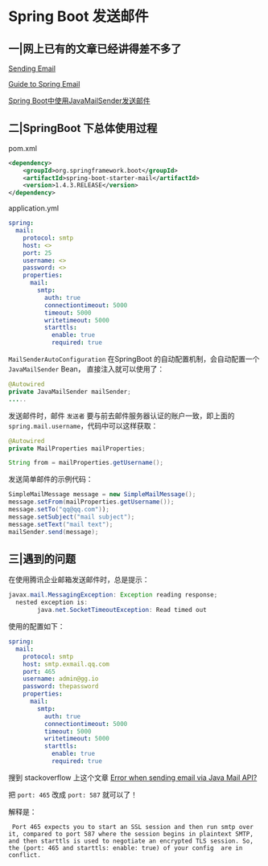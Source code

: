 # Spring Boot 发送邮件

## 一|网上已有的文章已经讲得差不多了

[Sending Email](https://docs.spring.io/spring-boot/docs/current/reference/html/boot-features-email.html)

[Guide to Spring Email](http://www.baeldung.com/spring-email)

[Spring Boot中使用JavaMailSender发送邮件](http://blog.didispace.com/springbootmailsender/)

## 二|SpringBoot 下总体使用过程

pom.xml

```xml
<dependency>
    <groupId>org.springframework.boot</groupId>
    <artifactId>spring-boot-starter-mail</artifactId>
    <version>1.4.3.RELEASE</version>
</dependency>
```

application.yml

```yaml
spring:
  mail:
    protocol: smtp
    host: <>
    port: 25
    username: <>
    password: <>
    properties:
      mail:
        smtp:
          auth: true
          connectiontimeout: 5000
          timeout: 5000
          writetimeout: 5000
          starttls:
            enable: true
            required: true
```

`MailSenderAutoConfiguration` 在SpringBoot 的自动配置机制，会自动配置一个 `JavaMailSender` Bean， 直接注入就可以使用了：

```java
@Autowired
private JavaMailSender mailSender;
.....
```

发送邮件时，邮件 `发送者` 要与前去邮件服务器认证的账户一致，即上面的 `spring.mail.username`，代码中可以这样获取：

```java
@Autowired
private MailProperties mailProperties;

String from = mailProperties.getUsername();
```

发送简单邮件的示例代码：

```java
SimpleMailMessage message = new SimpleMailMessage();
message.setFrom(mailProperties.getUsername());
message.setTo("qq@qq.com"));
message.setSubject("mail subject");
message.setText("mail text");
mailSender.send(message);
```

## 三|遇到的问题

在使用腾讯企业邮箱发送邮件时，总是提示：

```java
javax.mail.MessagingException: Exception reading response;
  nested exception is:
        java.net.SocketTimeoutException: Read timed out
```

使用的配置如下：

```yaml
spring:
  mail:
    protocol: smtp
    host: smtp.exmail.qq.com
    port: 465
    username: admin@gg.io
    password: thepassword
    properties:
      mail:
        smtp:
          auth: true
          connectiontimeout: 5000
          timeout: 5000
          writetimeout: 5000
          starttls:
            enable: true
            required: true
```

搜到 stackoverflow 上这个文章 [Error when sending email via Java Mail API?](https://stackoverflow.com/questions/31535863/error-when-sending-email-via-java-mail-api)

把 `port: 465` 改成 `port: 587` 就可以了！

解释是：

     Port 465 expects you to start an SSL session and then run smtp over it, compared to port 587 where the session begins in plaintext SMTP, and then starttls is used to negotiate an encrypted TLS session. So, the (port: 465 and starttls: enable: true) of your config  are in conflict.